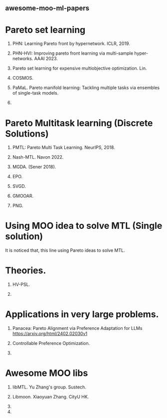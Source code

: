 ## awesome-moo-ml-papers

# Pareto set learning
1. PHN: Learning Pareto front by hypernetwork. ICLR, 2019.

2. PHN-HVI: Improving pareto front learning via multi-sample hyper-networks. AAAI 2023. 

3. Pareto set learning for expensive multiobjective optimization. Lin.

4. COSMOS. 

5. PaMaL. Pareto manifold learning: Tackling multiple tasks via ensembles of single-task models.

6. 


# Pareto Multitask learning (Discrete Solutions)
1. PMTL: Pareto Multi Task Learning. NeurIPS, 2018.

2.  Nash-MTL. Navon 2022.

3.  MGDA. (Sener 2018).

4.  EPO.

5. SVGD.

6. GMOOAR.

7. PNG. 



# Using MOO idea to solve MTL (Single solution)

It is noticed that, this line using Pareto ideas to solve MTL. 




# Theories. 

1. HV-PSL.

2. 


# Applications in very large problems. 
1. Panacea: Pareto Alignment via Preference Adaptation for LLMs
https://arxiv.org/html/2402.02030v1

2. Controllable Preference Optimization.

3. 


# Awesome MOO libs

1. libMTL. Yu Zhang's group. Sustech. 

2. Libmoon. Xiaoyuan Zhang. CityU HK.
3. 
4. 

 

